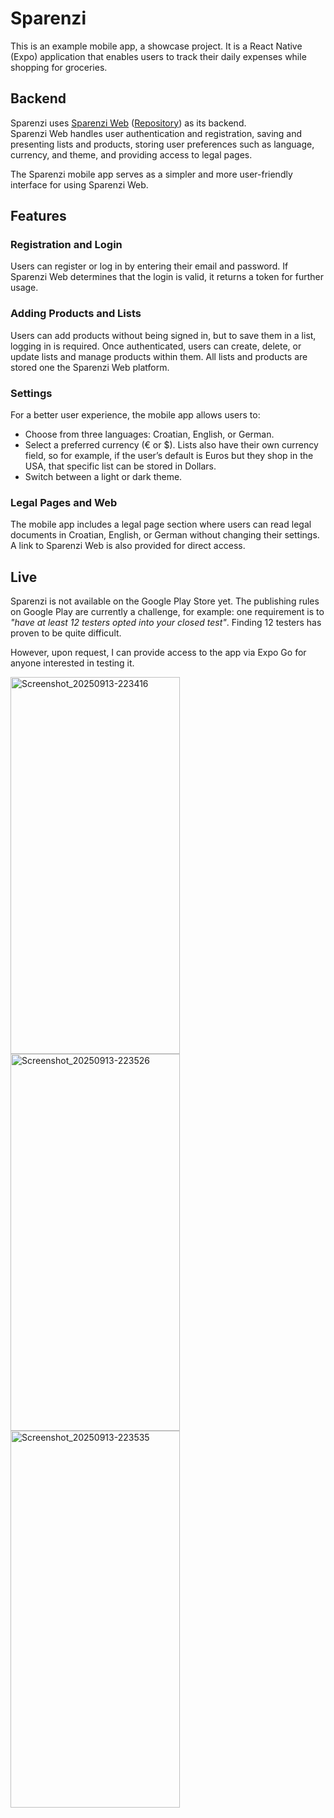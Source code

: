 # Sparenzi
This is an example mobile app, a showcase project. It is a React Native (Expo) application that enables users to track their daily expenses while shopping for groceries. 

## Backend
Sparenzi uses [Sparenzi Web](https://sparenzi.eu/) ([Repository](https://github.com/Mislavoo7/sparenziweb)) as its backend.  
Sparenzi Web handles user authentication and registration, saving and presenting lists and products, storing user preferences such as language, currency, and theme, and providing access to legal pages.  

The Sparenzi mobile app serves as a simpler and more user-friendly interface for using Sparenzi Web.

## Features 

### Registration and Login
Users can register or log in by entering their email and password. If Sparenzi Web determines that the login is valid, it returns a token for further usage.

### Adding Products and Lists
Users can add products without being signed in, but to save them in a list, logging in is required. Once authenticated, users can create, delete, or update lists and manage products within them. All lists and products are stored one the Sparenzi Web platform.

### Settings 
For a better user experience, the mobile app allows users to:  
- Choose from three languages: Croatian, English, or German.  
- Select a preferred currency (€ or $). Lists also have their own currency field, so for example, if the user’s default is Euros but they shop in the USA, that specific list can be stored in Dollars.  
- Switch between a light or dark theme.  

### Legal Pages and Web
The mobile app includes a legal page section where users can read legal documents in Croatian, English, or German without changing their settings. A link to Sparenzi Web is also provided for direct access.

## Live
Sparenzi is not available on the Google Play Store yet. The publishing rules on Google Play are currently a challenge, for example: one requirement is to *"have at least 12 testers opted into your closed test"*. Finding 12 testers has proven to be quite difficult.  

However, upon request, I can provide access to the app via Expo Go for anyone interested in testing it.

<img width="271" height="603" alt="Screenshot_20250913-223416" src="https://github.com/user-attachments/assets/864b2e80-59c6-4a9a-88fc-ad1d635f7617" />
<img width="271" height="603" alt="Screenshot_20250913-223526" src="https://github.com/user-attachments/assets/ff9f9d2a-772b-46b8-bad6-e0091b82fd2f" />
<img width="271" height="603" alt="Screenshot_20250913-223535" src="https://github.com/user-attachments/assets/076e381e-b88b-4f91-bab3-e7bd23c72c0f" />


